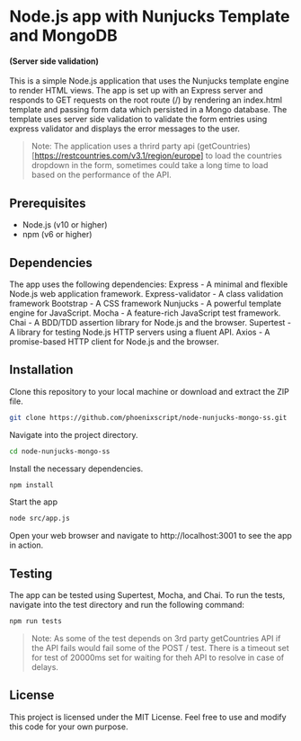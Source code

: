 # Node.js app with Nunjucks Template and MongoDB
#### (Server side validation)

This is a simple Node.js application that uses the Nunjucks template engine to render HTML views. The app is set up with an Express server and responds to GET requests on the root route (/) by rendering an index.html template and passing form data which persisted in a Mongo database. The template uses server side validation to validate the form entries using express validator and displays the error messages to the user.

> Note: The application uses a thrird party api (getCountries)[https://restcountries.com/v3.1/region/europe] to load the countries dropdown in the form, sometimes could take a long time to load based on the performance of the API.
## Prerequisites

* Node.js (v10 or higher)
* npm (v6 or higher)

## Dependencies
The app uses the following dependencies:
Express - A minimal and flexible Node.js web application framework.
Express-validator - A class validation framework
Bootstrap - A CSS framework
Nunjucks - A powerful template engine for JavaScript.
Mocha - A feature-rich JavaScript test framework.
Chai - A BDD/TDD assertion library for Node.js and the browser.
Supertest - A library for testing Node.js HTTP servers using a fluent API.
Axios - A promise-based HTTP client for Node.js and the browser.

## Installation

Clone this repository to your local machine or download and extract the ZIP file.
```bash
git clone https://github.com/phoenixscript/node-nunjucks-mongo-ss.git
```

Navigate into the project directory.
```bash
cd node-nunjucks-mongo-ss
```
Install the necessary dependencies.

```bash
npm install
```
Start the app
```bash
node src/app.js
```
Open your web browser and navigate to http://localhost:3001 to see the app in action.

## Testing

The app can be tested using Supertest, Mocha, and Chai. To run the tests, navigate into the test directory and run the following command:

```bash
npm run tests
```

> Note: As some of the test depends on  3rd party getCountries API if the API fails would fail some of the POST / test. There is a timeout set for test of 20000ms set for waiting for theh API to resolve in case of delays.
## License
This project is licensed under the MIT License. Feel free to use and modify this code for your own purpose.